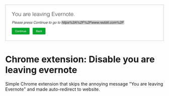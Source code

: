 <img src="image.png" alt="You are leaving Evernote">

# Chrome extension: Disable you are leaving evernote
Simple Chrome extension that skips the annoying message  "You are leaving Evernote" and made auto-redirect to website. 